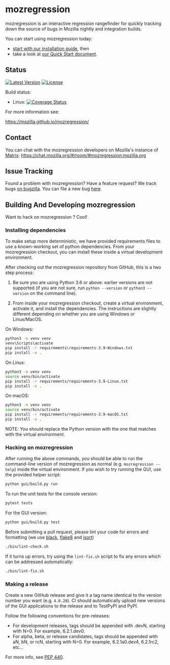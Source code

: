 # mozregression

mozregression is an interactive regression rangefinder for quickly tracking down the source of bugs in Mozilla nightly and integration builds.

You can start using mozregression today:

- [start with our installation guide](https://mozilla.github.io/mozregression/install.html), then
- take a look at [our Quick Start document](https://mozilla.github.io/mozregression/quickstart.html).

## Status

[![Latest Version](https://img.shields.io/pypi/v/mozregression.svg)](https://pypi.python.org/pypi/mozregression/)
[![License](https://img.shields.io/pypi/l/mozregression.svg)](https://pypi.python.org/pypi/mozregression/)

Build status:

- Linux:
  [![Coverage Status](https://img.shields.io/coveralls/mozilla/mozregression.svg)](https://coveralls.io/r/mozilla/mozregression)

For more information see:

https://mozilla.github.io/mozregression/

## Contact

You can chat with the mozregression developers on Mozilla's instance of [Matrix](https://chat.mozilla.org/#/room/#mozregression:mozilla.org): https://chat.mozilla.org/#/room/#mozregression:mozilla.org

## Issue Tracking

Found a problem with mozregression? Have a feature request? We track bugs [on bugzilla](https://bugzilla.mozilla.org/buglist.cgi?quicksearch=product%3ATesting%20component%3Amozregression&list_id=14890897).
You can file a new bug [here](https://bugzilla.mozilla.org/enter_bug.cgi?product=Testing&component=mozregression).

## Building And Developing mozregression

Want to hack on mozregression ? Cool!

### Installing dependencies

To make setup more deterministic, we have provided requirements files to use a known-working
set of python dependencies. From your mozregression checkout, you can install these inside
a virtual development environment.

After checking out the mozregression repository from GitHub, this is a two step process:

1. Be sure you are using Python 3.6 or above: earlier versions are not supported (if you
   are not sure, run `python --version` or `python3 --version` on the command line).

2. From inside your mozregression checkout, create a virtual environment, activate it, and install the dependencies. The instructions are slightly different depending on whether you are using Windows or Linux/MacOS.


On Windows:

```bash
python3 -m venv venv
venv\Scripts\activate
pip install -r requirements\requirements-3.9-Windows.txt
pip install -e .
```

On Linux:

```bash
python3 -m venv venv
source venv/bin/activate
pip install -r requirements/requirements-3.9-Linux.txt
pip install -e .
```

On macOS:

```bash
python3 -m venv venv
source venv/bin/activate
pip install -r requirements/requirements-3.9-macOS.txt
pip install -e .
```

NOTE: You should replace the Python version with the one that matches with the virtual environment.

### Hacking on mozregression

After running the above commands, you should be able to run the command-line version of
mozregression as normal (e.g. `mozregression --help`) inside the virtual environment. If
you wish to try running the GUI, use the provided helper script:

```bash
python gui/build.py run
```

To run the unit tests for the console version:

```bash
pytest tests
```

For the GUI version:

```bash
python gui/build.py test
```

Before submitting a pull request, please lint your code for errors and formatting (we use [black](https://black.readthedocs.io/en/stable/), [flake8](https://flake8.pycqa.org/en/latest/) and [isort](https://isort.readthedocs.io/en/latest/))

```bash
./bin/lint-check.sh
```

If it turns up errors, try using the `lint-fix.sh` script to fix any errors which can be addressed automatically:

```bash
./bin/lint-fix.sh
```

### Making a release

Create a new GitHub release and give it a tag name identical to the version number you want (e.g. `4.0.20`). CI should automatically upload new versions of the GUI applications to the release and to TestPyPI and PyPI.

Follow the following conventions for pre-releases:

- For development releases, tags should be appended with .devN, starting with N=0. For example, 6.2.1.dev0.
- For alpha, beta, or release candidates, tags should be appended with aN, bN, or rcN, starting with N=0. For example, 6.2.1a0.dev4, 6.2.1rc2, etc...

For more info, see [PEP 440](https://peps.python.org/pep-0440/).
